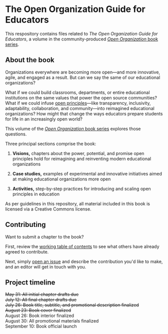 # The Open Organization Guide for Educators

This respository contains files related to _The Open Organization Guide for Educators_, a volume in the community-produced [_Open Organization_ book series](https://opensource.com/open-organization/resources/book-series).

## About the book

Organizations everywhere are becoming more open—and more innovative, agile, and engaged as a result. But can we say the same of our educational organizations?

What if we could build classrooms, departments, or entire educational institutions on the same values that power the open source communities? What if we could infuse [open principles](https://opensource.com/open-organization/resources/open-org-definition)—like transparency, inclusivity, adaptability, collaboration, and community—into reimagined educational organizations? How might that change the ways educators prepare students for life in an increasingly open world?

This volume of the [_Open Organization_ book series](https://opensource.com/open-organization/resources/book-series) explores those questions.

Three principal sections comprise the book:

1. **Visions,** chapters about the power, potential, and promise open principles hold for reimagining and reinventing modern educational organizations

2. **Case studies,** examples of experimental and innovative initiatives aimed at making educational organizations more open

3. **Activities,** step-by-step practices for introducing and scaling open principles in education

As per guidelines in this repository, all material included in this book is licensed via a Creative Commons license.

## Contributing

Want to submit a chapter to the book?

First, review the [working table of contents](https://github.com/open-organization-ambassadors/open-org-educators-guide/blob/master/table_of_contents.md) to see what others have already agreed to contribute.

Next, simply [open an issue](https://github.com/open-organization-ambassadors/open-org-educators-guide/issues) and describe the contribution you'd like to make, and an editor will get in touch with you.

## Project timeline

~~May 31: All initial chapter drafts due~~  
~~July 12: All final chapter drafts due~~  
~~July 26: Book title, subtitle, and promotional description finalized~~  
~~August 23: Book cover finalized~~  
August 26: Book interior finalized  
August 30: All promotional materials finalized  
September 10: Book official launch  
